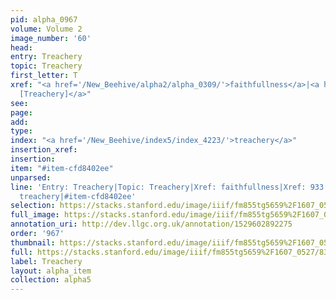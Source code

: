 ```yaml
---
pid: alpha_0967
volume: Volume 2
image_number: '60'
head: 
entry: Treachery
topic: Treachery
first_letter: T
xref: "<a href='/New_Beehive/alpha2/alpha_0309/'>faithfullness</a>|<a href='/New_Beehive/toc/toc2_174/'>933
  [Treachery]</a>"
see: 
page: 
add: 
type: 
index: "<a href='/New_Beehive/index5/index_4223/'>treachery</a>"
insertion_xref: 
insertion: 
item: "#item-cfd8402ee"
unparsed: 
line: 'Entry: Treachery|Topic: Treachery|Xref: faithfullness|Xref: 933 [Treachery]|Index:
  treachery|#item-cfd8402ee'
selection: https://stacks.stanford.edu/image/iiif/fm855tg5659%2F1607_0527/831,2101,2940,465/full/0/default.jpg
full_image: https://stacks.stanford.edu/image/iiif/fm855tg5659%2F1607_0527/full/full/0/default.jpg
annotation_uri: http://dev.llgc.org.uk/annotation/1529602892275
order: '967'
thumbnail: https://stacks.stanford.edu/image/iiif/fm855tg5659%2F1607_0527/831,2101,600,180/250,/0/default.jpg
full: https://stacks.stanford.edu/image/iiif/fm855tg5659%2F1607_0527/831,2101,2940,465/full/0/default.jpg
label: Treachery
layout: alpha_item
collection: alpha5
---
```

